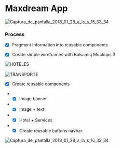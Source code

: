 # Maxdream App
<img src="https://image.ibb.co/buvUib/Captura_de_pantalla_2018_01_28_a_la_s_16_33_34.png" alt="Captura_de_pantalla_2018_01_28_a_la_s_16_33_34" border="0">

### Process 

- [x] Fragment information into reusable components

- [x] Create simple wireframes with Balsamiq Mockups 3

<img src="https://image.ibb.co/jJxUww/HOTELES.png" alt="HOTELES" border="0">
<br>
<br>
<img src="https://image.ibb.co/mkNZEG/TRANSPORTE.png" alt="TRANSPORTE" border="0">

- [x] Create reusable components 

- - [x] Image banner

- - [x] Image + text

- - [x] Hotel + Services 

- - [x] Create reusable buttons navbar

<img src="https://image.ibb.co/buvUib/Captura_de_pantalla_2018_01_28_a_la_s_16_33_34.png" alt="Captura_de_pantalla_2018_01_28_a_la_s_16_33_34" border="0">
